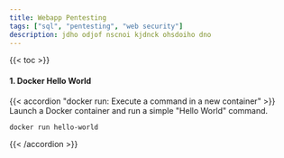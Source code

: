 ```yaml
---
title: Webapp Pentesting
tags: ["sql", "pentesting", "web security"]
description: jdho odjof nscnoi kjdnck ohsdoiho dno 
---
```

{{< toc >}}

#### 1. Docker Hello World
   {{< accordion "docker run: Execute a command in a new container" >}}
   Launch a Docker container and run a simple "Hello World" command.
   <br>
   ```bash
   docker run hello-world
   ```
   {{< /accordion >}}

